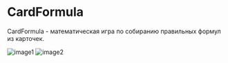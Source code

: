 # CardFormula

CardFormula - математическая игра по собиранию правильных формул из карточек. 

![image1](https://sun9-east.userapi.com/sun9-33/impg/NLIrtGicYfZdxpfgpKPNFy_QW-4wszIlnczuCQ/f-83fEq-NcE.jpg?size=997x2160&quality=95&sign=7e603e5a57f2a1fbbae4a76083744930&type=album)
![image2](https://sun9-east.userapi.com/sun9-23/impg/XQw7IQCT_9y3l6KHLTcvQEDWbfcx2ls2Iee5XA/Q6gm8bfhF7k.jpg?size=997x2160&quality=95&sign=9cdf91e53f86be552ce16c3c104637c3&type=album)
